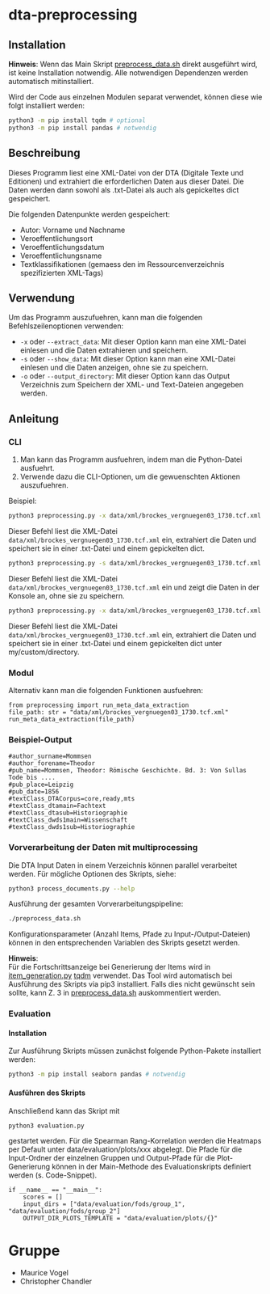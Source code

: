 # dta-preprocessing

## Installation
**Hinweis**: Wenn das Main Skript [preprocess_data.sh](preprocess_data.sh) direkt ausgeführt wird, ist keine
Installation notwendig. Alle notwendigen Dependenzen werden automatisch mitinstalliert.

Wird der Code aus einzelnen Modulen separat verwendet, können diese wie folgt installiert werden:

```bash
python3 -m pip install tqdm # optional
python3 -m pip install pandas # notwendig
```

## Beschreibung
Dieses Programm liest eine XML-Datei von der DTA (Digitale Texte und Editionen) 
und extrahiert die erforderlichen Daten aus dieser Datei. 
Die Daten werden dann sowohl als .txt-Datei als auch als gepickeltes dict gespeichert. 

Die folgenden Datenpunkte werden gespeichert:
- Autor: Vorname und Nachname
- Veroeffentlichungsort
- Veroeffentlichungsdatum
- Veroeffentlichungsname
- Textklassifikationen (gemaess den im Ressourcenverzeichnis spezifizierten XML-Tags)

## Verwendung
Um das Programm auszufuehren, kann man die folgenden Befehlszeilenoptionen verwenden:

- `-x` oder `--extract_data`: Mit dieser Option kann man eine XML-Datei einlesen
und die Daten extrahieren und speichern.
- `-s` oder `--show_data`: Mit dieser Option kann man eine XML-Datei einlesen
und die Daten anzeigen, ohne sie zu speichern.
- `-o` oder `--output_directory`: Mit dieser Option kann das Output Verzeichnis zum Speichern der XML- und Text-Dateien angegeben werden.

## Anleitung

### CLI
1. Man kann das Programm ausfuehren, indem man die Python-Datei ausfuehrt.
2. Verwende dazu die CLI-Optionen, um die gewuenschten Aktionen auszufuehren.

Beispiel:

```bash
python3 preprocessing.py -x data/xml/brockes_vergnuegen03_1730.tcf.xml
```

Dieser Befehl liest die XML-Datei `data/xml/brockes_vergnuegen03_1730.tcf.xml` ein, 
extrahiert die Daten und speichert sie in einer .txt-Datei und einem gepickelten dict.

```bash
python3 preprocessing.py -s data/xml/brockes_vergnuegen03_1730.tcf.xml
```

Dieser Befehl liest die XML-Datei `data/xml/brockes_vergnuegen03_1730.tcf.xml` ein 
und zeigt die Daten in der Konsole an, ohne sie zu speichern.

```bash
python3 preprocessing.py -x data/xml/brockes_vergnuegen03_1730.tcf.xml -o xml_extracted_data
```

Dieser Befehl liest die XML-Datei `data/xml/brockes_vergnuegen03_1730.tcf.xml` ein, 
extrahiert die Daten und speichert sie in einer .txt-Datei und einem gepickelten dict unter my/custom/directory.
 
### Modul 
Alternativ kann man die folgenden Funktionen ausfuehren:
```
from preprocessing import run_meta_data_extraction
file_path: str = "data/xml/brockes_vergnuegen03_1730.tcf.xml"
run_meta_data_extraction(file_path)
```

### Beispiel-Output
```
#author_surname=Mommsen
#author_forename=Theodor
#pub_name=Mommsen, Theodor: Römische Geschichte. Bd. 3: Von Sullas Tode bis ....
#pub_place=Leipzig
#pub_date=1856
#textClass_DTACorpus=core,ready,mts
#textClass_dtamain=Fachtext
#textClass_dtasub=Historiographie
#textClass_dwds1main=Wissenschaft
#textClass_dwds1sub=Historiographie
```

### Vorverarbeitung der Daten mit multiprocessing
Die DTA Input Daten in einem Verzeichnis können parallel verarbeitet werden. Für mögliche Optionen des Skripts, siehe:
```bash
python3 process_documents.py --help
```

Ausführung der gesamten Vorverarbeitungspipeline:
```bash
./preprocess_data.sh
```
Konfigurationsparameter (Anzahl Items, Pfade zu Input-/Output-Dateien) können in den entsprechenden Variablen des Skripts gesetzt werden.

**Hinweis**:  
Für die Fortschrittsanzeige bei Generierung der Items wird in [item_generation.py](item_generation.py)
[tqdm](https://tqdm.github.io/docs/tqdm/) verwendet. Das Tool wird automatisch bei Ausführung des Skripts via pip3 installiert.
Falls dies nicht gewünscht sein sollte, kann Z. 3 in [preprocess_data.sh](preprocess_data.sh) auskommentiert werden.

### Evaluation
#### Installation
Zur Ausführung Skripts müssen zunächst folgende Python-Pakete installiert werden:
```bash
python3 -m pip install seaborn pandas # notwendig
```
#### Ausführen des Skripts
Anschließend kann das Skript mit
```bash
python3 evaluation.py
```
gestartet werden. Für die Spearman Rang-Korrelation werden die Heatmaps per Default unter data/evaluation/plots/xxx
abgelegt. Die Pfade für die Input-Ordner der einzelnen Gruppen und Output-Pfade für die Plot-Generierung können in der
Main-Methode des Evaluationskripts definiert werden (s. Code-Snippet). 

```python3
if __name__ == "__main__":
    scores = []
    input_dirs = ["data/evaluation/fods/group_1", "data/evaluation/fods/group_2"]
    OUTPUT_DIR_PLOTS_TEMPLATE = "data/evaluation/plots/{}"
```

# Gruppe 
- Maurice Vogel
- Christopher Chandler 
